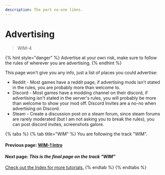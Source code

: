 ```yaml
---
description: The part no-one likes.
---
```


# Advertising

> WIM-4

{% hint style="danger" %}
Advertise at your own risk, make sure to follow the rules of wherever you are advertising.
{% endhint %}

This page won't give you any info, just a list of places you could advertise:

* Reddit - Most games have a reddit page, if advertising mods isn't stated in the rules, you are probably more than welcome to.
* Discord - Most games have a modding channel on their discord, if advertising isn't stated in the server's rules, you will probably be more than welcome to show your mod off. Discord Invites are a no-no when advertising on Discord.
* Steam - Create a discussion post on a steam forum, since steam forums are rarely moderated \(but I am not asking you to break the rules\), you can post discord invites, screenshots galore.

{% tabs %}
{% tab title="WIM" %}
You are following the track "WIM".

#### Previous page: [WIM-1 Intro](wim-1.md)

#### Next page: _This is the final page on the track "WIM"_

[Check out the Index for more tutorials.](../index.md)
{% endtab %}
{% endtabs %}

